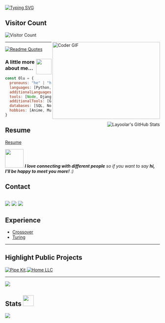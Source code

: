 [![Typing SVG](https://readme-typing-svg.demolab.com/?lines=Hi+there+👋;I'm+Olayiwola+Ayoola;I'm+a+full-stack+developer)](https://git.io/typing-svg)

## Visitor Count 
![Visitor Count](https://profile-counter.glitch.me/olurocks/count.svg)


<img alt="Coder GIF" align='right' height=250 width=350 src="https://images.squarespace-cdn.com/content/v1/5769fc401b631bab1addb2ab/1541580611624-TE64QGKRJG8SWAIUS7NS/ke17ZwdGBToddI8pDm48kPoswlzjSVMM-SxOp7CV59BZw-zPPgdn4jUwVcJE1ZvWQUxwkmyExglNqGp0IvTJZamWLI2zvYWH8K3-s_4yszcp2ryTI0HqTOaaUohrI8PI6FXy8c9PWtBlqAVlUS5izpdcIXDZqDYvprRqZ29Pw0o/coding-freak.gif" />

---
[![Readme Quotes](https://quotes-github-readme.vercel.app/api?type=horizontal&theme=dark)](https://github.com/piyushsuthar/github-readme-quotes)
### <img align='right' src="https://media.giphy.com/media/VgCDAzcKvsR6OM0uWg/giphy.gif" width="50"> A little more about me...  

```javascript
const Olu = {
  pronouns: "he" | "him",
  languages: [Python, Javascript, HTML, CSS, ],
  additionalLanguages: [Python, Java],
  tools: [Node, Django, Flask],
  additionalTools: [Git, Docker, AWS, Firebase, Jest], 
  databases: [SQL, NoSQL, Mongodb],
  hobbies: [Anime, Music, Basketball],
}
```
<a href="https://github.com/Layoolar/Layoolar">
  <img align="right" src="https://github-readme-stats.vercel.app/api/top-langs/?username=layoolar&title_color=6aa6f8&text_color=8a919a&icon_color=6aa6f8&bg_color=22272e" alt="Layoolar's GitHub Stats" />
</a>

## Resume
[Resume](https://docs.google.com/document/d/134D8lyFjd9hirntXLfX2qN6Ar2wY3_WTlI5vJ2PMbxA/edit?usp=sharing)

<img src="https://media.giphy.com/media/LnQjpWaON8nhr21vNW/giphy.gif" width="60"> <em><b>I love connecting with different people</b> so if you want to say <b>hi, I'll be happy to meet you more!</b> :)</em>


## Contact
[![](https://img.shields.io/badge/Contact-Linkedin-6aa6f8)](https://www.linkedin.com/in/olurocks)
[![](https://img.shields.io/badge/Contact-Gmail-%23EA4335)](mailto:olusameze@gmail.com)
[![](https://img.shields.io/badge/Contact-Twitter-6aa6f8)](https://www.twitter.com/_d_aslan)
---

## Experience
- [Crossover](https://www.crossover.com)
- [Turing](https://www.turing.com)
---

## Highlight Public Projects

<a href="https://github.com/olurocks/termux_port">
  <img align="center" src="https://github-readme-stats.vercel.app/api/pin/?username=olurocks&repo=pipekit&show_icons=true&line_height=27&title_color=6aa6f8&text_color=8a919a&icon_color=6aa6f8&bg_color=22272e" alt="Pipe Kit" />
</a>
<a href="https://github.com/olurocks/Tabloid">
  <img align="center" src="https://github-readme-stats.vercel.app/api/pin/?username=olurocks&repo=homellc&show_icons=true&line_height=27&title_color=6aa6f8&text_color=8a919a&icon_color=6aa6f8&bg_color=22272e" alt="Home LLC" />
</a>


---


<a href="https://www.codewars.com/users/Psychval"><img src="https://www.codewars.com/users/Psychval/badges/small" /></a>


## Stats <img src = "https://i.pinimg.com/originals/65/c4/f4/65c4f452571be1261e9c623f7da488ac.gif" width = 35px> 
![](https://github-profile-summary-cards.vercel.app/api/cards/productive-time?username=olurocks&theme=github_dark)

<!-- ## Stats
![Olayiwola's GitHub stats](https://github-readme-stats.vercel.app/api?username=layoolar&show_icons=true&theme=radical) -->


